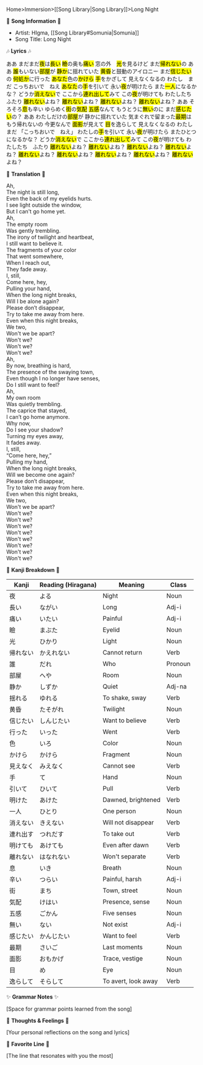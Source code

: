 Home>Immersion>[[Song Library|Song Library]]>Long Night

🌸 **Song Information** 🌸  
*   Artist: HIgma, [[Song Library#Somunia|Somunia]]
*   Song Title: Long Night

🎶 **Lyrics** 🎶  

ああ
まだまだ<mark>夜</mark>は<mark>長い</mark>
<mark>瞼</mark>の奥も<mark>痛い</mark>
窓の外　<mark>光</mark>を見るけど
まだ<mark>帰れない</mark>の
ああ
<mark>誰</mark>もいない<mark>部屋</mark>が
<mark>静か</mark>に揺れていた
<mark>黄昏</mark>と鼓動のアイロニー
まだ<mark>信じたい</mark>の
<mark>何処か</mark>に行った
<mark>あなた</mark>色の<mark>かけら</mark>
<mark>手</mark>をかざして
見えなくなるの
わたし　まだ
こっちおいで　ねえ
<mark>あなた</mark>の<mark>手</mark>を引いて
永い<mark>夜</mark>が明けたら
また<mark>一人</mark>になるかな？
どうか<mark>消えない</mark>で
ここから<mark>連れ出して</mark>みて
この<mark>夜</mark>が明けても
わたしたち　ふたり
<mark>離れない</mark>よね？
<mark>離れない</mark>よね？
<mark>離れない</mark>よね？
<mark>離れない</mark>よね？
ああ
そろそろ<mark>息</mark>も辛い
ゆらめく<mark>街</mark>の<mark>気配</mark>
<mark>五感</mark>なんて もうとうに<mark>無い</mark>のに
まだ<mark>感じたい</mark>の？
ああ
わたしだけの<mark>部屋</mark>が
静かに揺れていた
気まぐれで留まった<mark>最期</mark>は
もう帰れないの
今更なんで
<mark>面影</mark>が見えて
<mark>目</mark>を逸らして
見えなくなるの
わたし　まだ
「こっちおいで　ねえ」
わたしの<mark>手</mark>を引いて
永い<mark>夜</mark>が明けたら
またひとつになるかな？
どうか<mark>消えない</mark>で
ここから<mark>連れ出して</mark>みて
この<mark>夜</mark>が明けても
わたしたち　ふたり
<mark>離れない</mark>よね？
<mark>離れない</mark>よね？
<mark>離れない</mark>よね？
<mark>離れない</mark>よね？
<mark>離れない</mark>よね？
<mark>離れない</mark>よね？
<mark>離れない</mark>よね？
<mark>離れない</mark>よね？
<mark>離れない</mark>よね？


🎵 **Translation** 🎵  

Ah,  
The night is still long,  
Even the back of my eyelids hurts.  
I see light outside the window,  
But I can't go home yet.  
Ah,  
The empty room  
Was gently trembling.  
The irony of twilight and heartbeat,  
I still want to believe it.  
The fragments of your color  
That went somewhere,  
When I reach out,  
They fade away.  
I, still,  
Come here, hey,  
Pulling your hand,  
When the long night breaks,  
Will I be alone again?  
Please don’t disappear,  
Try to take me away from here.  
Even when this night breaks,  
We two,  
Won't we be apart?  
Won't we?  
Won't we?  
Won't we?  
Ah,  
By now, breathing is hard,  
The presence of the swaying town,  
Even though I no longer have senses,  
Do I still want to feel?  
Ah,  
My own room  
Was quietly trembling.  
The caprice that stayed,  
I can’t go home anymore.  
Why now,  
Do I see your shadow?  
Turning my eyes away,  
It fades away.  
I, still,  
“Come here, hey,”  
Pulling my hand,  
When the long night breaks,  
Will we become one again?  
Please don’t disappear,  
Try to take me away from here.  
Even when this night breaks,  
We two,  
Won't we be apart?  
Won't we?  
Won't we?  
Won't we?  
Won't we?  
Won't we?  
Won't we?  
Won't we?  
Won't we?

📝 **Kanji Breakdown** 📝  

| Kanji | Reading (Hiragana) | Meaning             | Class   |
| ----- | ------------------ | ------------------- | ------- |
| 夜     | よる                 | Night               | Noun    |
| 長い    | ながい                | Long                | Adj-i   |
| 痛い    | いたい                | Painful             | Adj-i   |
| 瞼     | まぶた                | Eyelid              | Noun    |
| 光     | ひかり                | Light               | Noun    |
| 帰れない  | かえれない              | Cannot return       | Verb    |
| 誰     | だれ                 | Who                 | Pronoun |
| 部屋    | へや                 | Room                | Noun    |
| 静か    | しずか                | Quiet               | Adj-na  |
| 揺れる   | ゆれる                | To shake, sway      | Verb    |
| 黄昏    | たそがれ               | Twilight            | Noun    |
| 信じたい  | しんじたい              | Want to believe     | Verb    |
| 行った   | いった                | Went                | Verb    |
| 色     | いろ                 | Color               | Noun    |
| かけら   | かけら                | Fragment            | Noun    |
| 見えなく  | みえなく               | Cannot see          | Verb    |
| 手     | て                  | Hand                | Noun    |
| 引いて   | ひいて                | Pull                | Verb    |
| 明けた   | あけた                | Dawned, brightened  | Verb    |
| 一人    | ひとり                | One person          | Noun    |
| 消えない  | きえない               | Will not disappear  | Verb    |
| 連れ出す  | つれだす               | To take out         | Verb    |
| 明けても  | あけても               | Even after dawn     | Verb    |
| 離れない  | はなれない              | Won't separate      | Verb    |
| 息     | いき                 | Breath              | Noun    |
| 辛い    | つらい                | Painful, harsh      | Adj-i   |
| 街     | まち                 | Town, street        | Noun    |
| 気配    | けはい                | Presence, sense     | Noun    |
| 五感    | ごかん                | Five senses         | Noun    |
| 無い    | ない                 | Not exist           | Adj-i   |
| 感じたい  | かんじたい              | Want to feel        | Verb    |
| 最期    | さいご                | Last moments        | Noun    |
| 面影    | おもかげ               | Trace, vestige      | Noun    |
| 目     | め                  | Eye                 | Noun    |
| 逸らして  | そらして               | To avert, look away | Verb    |

✨ **Grammar Notes** ✨  

[Space for grammar points learned from the song]  

🤔 **Thoughts & Feelings** 🤔  

[Your personal reflections on the song and lyrics]  

💖 **Favorite Line** 💖  

[The line that resonates with you the most]